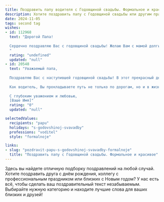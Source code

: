 ```yaml
---
title: Поздравить папу водителя с Годовщиной свадьбы. Формальное и красивое
description: Хотите поздравить папу с Годовщиной свадьбы или другим праздником? Наш ИИ создаст незабываемое поздравление, а вы обязательно выделитесь среди других.  
date: 2024-11-05
tags: second tag
wishes:
- id: 112968
  text: "Дорогой Папа!
  
  Сердечно поздравляю Вас с годовщиной свадьбы! Желаю Вам с мамой долгих лет совместной жизни, наполненных счастьем, любовью и взаимопониманием. Пусть ваш семейный путь будет таким же ровным и уверенным, как  ваша профессиональная дорога водителя.  Здоровья, благополучия и всего самого наилучшего!
  "
  rating: "undefined"
  updated: "null"
- id: 20548
  text: "Уважаемый папа,
  
  Поздравляю Вас с наступившей годовщиной свадьбы! В этот прекрасный день хочу отметить Вашу верность, любовь и поддержку, которые Вы так щедро дарите своей второй половинке. Ваш пример сплоченности и взаимопонимания является источником вдохновения для всех нас.
  
  Как водитель, Вы прокладываете путь не только по дорогам, но и в жизни, всегда находя правильное направление и оберегая своих пассажиров. Пусть Ваш путь вместе с мамой будет наполнен радостью, здоровьем и благополучием.
  
  С глубоким уважением и любовью,
  [Ваше Имя]"
  rating: "0"
  updated: "null"

selectedValues:
  recipients: "papu"
  holidays: "s-godovshinoj-svavadby"
  professions: "voditel"
  style: "formalnoje"

links:
- slug: "pozdravit-papu-s-godovshinoj-svavadby-formalnoje"
  title: "Поздравить папу с Годовщиной свадьбы. Формальное и красивое"
---
```


Здесь вы найдете отличную подборку поздравлений на любой случай. 
Хотите поздравить друга с днём рождения, коллегу с профессиональным праздником или близких с Новым годом? У нас есть всё, чтобы сделать ваш поздравительный текст незабываемым. Выбирайте нужную категорию и находите лучшие слова для ваших близких и друзей!
